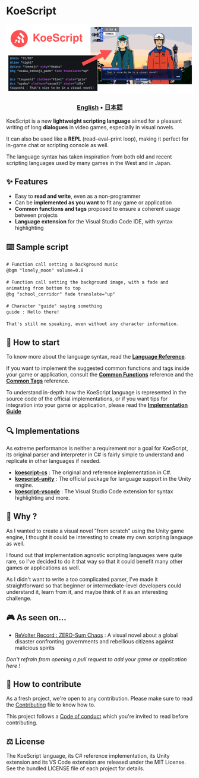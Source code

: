# KoeScript

![header](assets/header.png)

<h3 align="center"><a href="https://github.com/komanaki/koescript/blob/main/README.md">English</a> • <a href="https://github.com/komanaki/koescript/blob/main/README.ja.md">日本語</a></h3>

KoeScript is a new **lightweight scripting language** aimed for a pleasant writing of long **dialogues** in video games, especially in visual novels.

It can also be used like a **REPL** (read–eval–print loop), making it perfect for in-game chat or scripting console as well.

The language syntax has taken inspiration from both old and recent scripting languages used by many games in the West and in Japan.

## ✨ Features

* Easy to **read and write**, even as a non-programmer
* Can be **implemented as you want** to fit any game or application
* **Common functions and tags** proposed to ensure a coherent usage between projects
* **Language extension** for the Visual Studio Code IDE, with syntax highlighting

## ⌨️ Sample script

```
# Function call setting a background music
@bgm "lonely_moon" volume=0.8

# Function call setting the background image, with a fade and animating from bottom to top
@bg "school_corridor" fade translate="up"

# Character "guide" saying something
guide : Hello there!

That's still me speaking, even without any character information.
```

## 🏁 How to start

To know more about the language syntax, read the [**Language Reference**](Language-Reference.md).

If you want to implement the suggested common functions and tags inside your game or application, consult the [**Common Functions**](Common-Functions.md) reference and the [**Common Tags**](Common-Tags.md) reference.

To understand in-depth how the KoeScript language is represented in the source code of the official implementations, or if you want tips for integration into your game or application, please read the [**Implementation Guide**](Implementation-Guide.md)

## 🔍 Implementations

As extreme performance is neither a requirement nor a goal for KoeScript, its original parser and interpreter in C# is fairly simple to understand and replicate in other languages if needed.

* [**koescript-cs**](koescript-cs/README.md) : The original and reference implementation in C#.
* [**koescript-unity**](koescript-unity/README.md) : The official package for language support in the Unity engine.
* [**koescript-vscode**](koescript-vscode/README.md) : The Visual Studio Code extension for syntax highlighting and more.

## 🤔 Why ?

As I wanted to create a visual novel "from scratch" using the Unity game engine, I thought it could be interesting to create my own scripting language as well.

I found out that implementation agnostic scripting languages were quite rare, so I've decided to do it that way so that it could benefit many other games or applications as well.

As I didn't want to write a too complicated parser, I've made it straightforward so that beginner or intermediate-level developers could understand it, learn from it, and maybe think of it as an interesting challenge.

## 🎮 As seen on...

* [ReVolter Record : ZERO-Sum Chaos](https://www.michaelhubert.me/revolter-record/) : A visual novel about a global disaster confronting governments and rebellious citizens against malicious spirits

_Don't refrain from opening a pull request to add your game or application here !_

## 🤝 How to contribute

As a fresh project, we're open to any contribution. Please make sure to read the [Contributing](CONTRIBUTING.md) file to know how to.

This project follows a [Code of conduct](CODE_OF_CONDUCT.md) which you're invited to read before contributing.

## ⚖️ License

The KoeScript language, its C# reference implementation, its Unity extension and its VS Code extension are released under the MIT License. See the bundled LICENSE file of each project for details.
